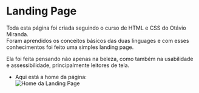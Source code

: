 # Landing Page
Toda esta página foi criada seguindo o curso de HTML e CSS do Otávio Miranda.   
Foram aprendidos os conceitos básicos das duas linguages e com esses conhecimentos foi feito uma simples landing page.   

Ela foi feita pensando não apenas na beleza, como também na usabilidade e assessibilidade, principalmente leitores de tela.   
- Aqui está a home da página:   
![Home da Landing Page](assets/img/landing_page.png)
